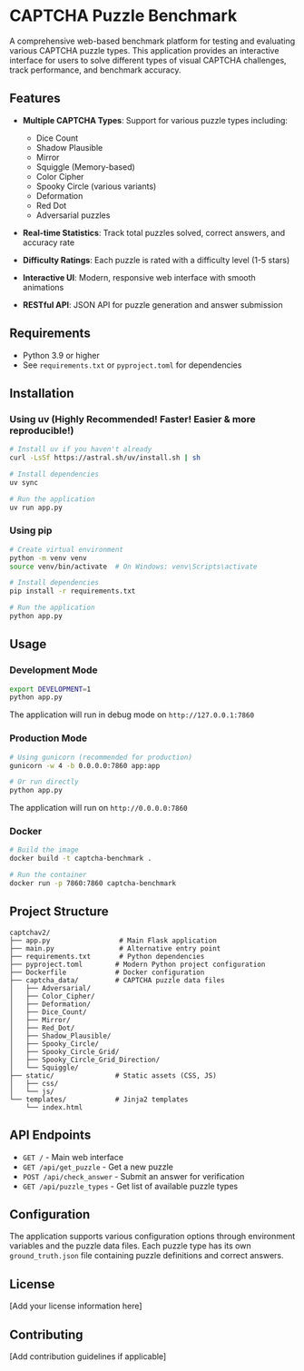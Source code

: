 # CAPTCHA Puzzle Benchmark

A comprehensive web-based benchmark platform for testing and evaluating various CAPTCHA puzzle types. This application provides an interactive interface for users to solve different types of visual CAPTCHA challenges, track performance, and benchmark accuracy.

## Features

- **Multiple CAPTCHA Types**: Support for various puzzle types including:
  - Dice Count
  - Shadow Plausible
  - Mirror
  - Squiggle (Memory-based)
  - Color Cipher
  - Spooky Circle (various variants)
  - Deformation
  - Red Dot
  - Adversarial puzzles

- **Real-time Statistics**: Track total puzzles solved, correct answers, and accuracy rate
- **Difficulty Ratings**: Each puzzle is rated with a difficulty level (1-5 stars)
- **Interactive UI**: Modern, responsive web interface with smooth animations
- **RESTful API**: JSON API for puzzle generation and answer submission

## Requirements

- Python 3.9 or higher
- See `requirements.txt` or `pyproject.toml` for dependencies

## Installation

### Using uv (Highly Recommended! Faster! Easier & more reproducible!)

```bash
# Install uv if you haven't already
curl -LsSf https://astral.sh/uv/install.sh | sh

# Install dependencies
uv sync

# Run the application
uv run app.py
```

### Using pip

```bash
# Create virtual environment
python -m venv venv
source venv/bin/activate  # On Windows: venv\Scripts\activate

# Install dependencies
pip install -r requirements.txt

# Run the application
python app.py
```

## Usage

### Development Mode

```bash
export DEVELOPMENT=1
python app.py
```

The application will run in debug mode on `http://127.0.0.1:7860`

### Production Mode

```bash
# Using gunicorn (recommended for production)
gunicorn -w 4 -b 0.0.0.0:7860 app:app

# Or run directly
python app.py
```

The application will run on `http://0.0.0.0:7860`

### Docker

```bash
# Build the image
docker build -t captcha-benchmark .

# Run the container
docker run -p 7860:7860 captcha-benchmark
```

## Project Structure

```
captchav2/
├── app.py                 # Main Flask application
├── main.py                # Alternative entry point
├── requirements.txt       # Python dependencies
├── pyproject.toml        # Modern Python project configuration
├── Dockerfile            # Docker configuration
├── captcha_data/         # CAPTCHA puzzle data files
│   ├── Adversarial/
│   ├── Color_Cipher/
│   ├── Deformation/
│   ├── Dice_Count/
│   ├── Mirror/
│   ├── Red_Dot/
│   ├── Shadow_Plausible/
│   ├── Spooky_Circle/
│   ├── Spooky_Circle_Grid/
│   ├── Spooky_Circle_Grid_Direction/
│   └── Squiggle/
├── static/               # Static assets (CSS, JS)
│   ├── css/
│   └── js/
└── templates/            # Jinja2 templates
    └── index.html
```

## API Endpoints

- `GET /` - Main web interface
- `GET /api/get_puzzle` - Get a new puzzle
- `POST /api/check_answer` - Submit an answer for verification
- `GET /api/puzzle_types` - Get list of available puzzle types

## Configuration

The application supports various configuration options through environment variables and the puzzle data files. Each puzzle type has its own `ground_truth.json` file containing puzzle definitions and correct answers.

## License

[Add your license information here]

## Contributing

[Add contribution guidelines if applicable]

